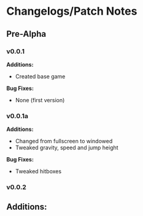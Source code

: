 Changelogs/Patch Notes
======================

## Pre-Alpha
### v0.0.1
**Additions:**
- Created base game

**Bug Fixes:**
- None (first version)

### v0.0.1a
**Additions:**
- Changed from fullscreen to windowed
- Tweaked gravity, speed and jump height

**Bug Fixes:**
- Tweaked hitboxes

### v0.0.2
**Additions:**
- 
